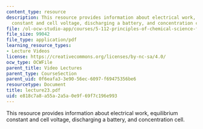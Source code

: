 ```yaml
---
content_type: resource
description: This resource provides information about electrical work, equilibrium
  constant and cell voltage, discharging a battery, and concentration cell.
file: /ol-ocw-studio-app/courses/5-112-principles-of-chemical-science-fall-2005/e818c7a8a55a2a5a0e9f69f7c196e993_lecture23.pdf
file_size: 99042
file_type: application/pdf
learning_resource_types:
- Lecture Videos
license: https://creativecommons.org/licenses/by-nc-sa/4.0/
ocw_type: OCWFile
parent_title: Video Lectures
parent_type: CourseSection
parent_uid: 0f6eafa3-3e90-56ec-6097-f69475356be6
resourcetype: Document
title: lecture23.pdf
uid: e818c7a8-a55a-2a5a-0e9f-69f7c196e993
---
```

This resource provides information about electrical work, equilibrium constant and cell voltage, discharging a battery, and concentration cell.